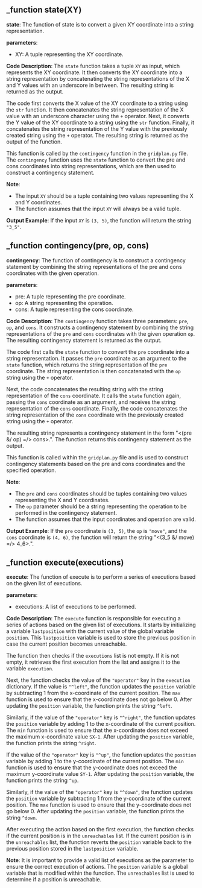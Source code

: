 ## _function state(XY)
**state**: The function of state is to convert a given XY coordinate into a string representation.

**parameters**:
- XY: A tuple representing the XY coordinate.

**Code Description**:
The `state` function takes a tuple `XY` as input, which represents the XY coordinate. It then converts the XY coordinate into a string representation by concatenating the string representations of the X and Y values with an underscore in between. The resulting string is returned as the output.

The code first converts the X value of the XY coordinate to a string using the `str` function. It then concatenates the string representation of the X value with an underscore character using the `+` operator. Next, it converts the Y value of the XY coordinate to a string using the `str` function. Finally, it concatenates the string representation of the Y value with the previously created string using the `+` operator. The resulting string is returned as the output of the function.

This function is called by the `contingency` function in the `gridplan.py` file. The `contingency` function uses the `state` function to convert the pre and cons coordinates into string representations, which are then used to construct a contingency statement.

**Note**:
- The input `XY` should be a tuple containing two values representing the X and Y coordinates.
- The function assumes that the input `XY` will always be a valid tuple.

**Output Example**:
If the input `XY` is `(3, 5)`, the function will return the string `"3_5"`.
## _function contingency(pre, op, cons)
**contingency**: The function of contingency is to construct a contingency statement by combining the string representations of the pre and cons coordinates with the given operation.

**parameters**:
- pre: A tuple representing the pre coordinate.
- op: A string representing the operation.
- cons: A tuple representing the cons coordinate.

**Code Description**:
The `contingency` function takes three parameters: `pre`, `op`, and `cons`. It constructs a contingency statement by combining the string representations of the `pre` and `cons` coordinates with the given operation `op`. The resulting contingency statement is returned as the output.

The code first calls the `state` function to convert the `pre` coordinate into a string representation. It passes the `pre` coordinate as an argument to the `state` function, which returns the string representation of the `pre` coordinate. The string representation is then concatenated with the `op` string using the `+` operator.

Next, the code concatenates the resulting string with the string representation of the `cons` coordinate. It calls the `state` function again, passing the `cons` coordinate as an argument, and receives the string representation of the `cons` coordinate. Finally, the code concatenates the string representation of the `cons` coordinate with the previously created string using the `+` operator.

The resulting string represents a contingency statement in the form "<(pre &/ op) =/> cons>.". The function returns this contingency statement as the output.

This function is called within the `gridplan.py` file and is used to construct contingency statements based on the pre and cons coordinates and the specified operation.

**Note**:
- The `pre` and `cons` coordinates should be tuples containing two values representing the X and Y coordinates.
- The `op` parameter should be a string representing the operation to be performed in the contingency statement.
- The function assumes that the input coordinates and operation are valid.

**Output Example**:
If the `pre` coordinate is `(3, 5)`, the `op` is `"move"`, and the `cons` coordinate is `(4, 6)`, the function will return the string "<(3_5 &/ move) =/> 4_6>.".
## _function execute(executions)
**execute**: The function of execute is to perform a series of executions based on the given list of executions.

**parameters**:
- executions: A list of executions to be performed.

**Code Description**:
The `execute` function is responsible for executing a series of actions based on the given list of executions. It starts by initializing a variable `lastposition` with the current value of the global variable `position`. This `lastposition` variable is used to store the previous position in case the current position becomes unreachable.

The function then checks if the `executions` list is not empty. If it is not empty, it retrieves the first execution from the list and assigns it to the variable `execution`. 

Next, the function checks the value of the `"operator"` key in the `execution` dictionary. If the value is `"^left"`, the function updates the `position` variable by subtracting 1 from the x-coordinate of the current position. The `max` function is used to ensure that the x-coordinate does not go below 0. After updating the `position` variable, the function prints the string `^left`.

Similarly, if the value of the `"operator"` key is `"^right"`, the function updates the `position` variable by adding 1 to the x-coordinate of the current position. The `min` function is used to ensure that the x-coordinate does not exceed the maximum x-coordinate value `SX-1`. After updating the `position` variable, the function prints the string `^right`.

If the value of the `"operator"` key is `"^up"`, the function updates the `position` variable by adding 1 to the y-coordinate of the current position. The `min` function is used to ensure that the y-coordinate does not exceed the maximum y-coordinate value `SY-1`. After updating the `position` variable, the function prints the string `^up`.

Similarly, if the value of the `"operator"` key is `"^down"`, the function updates the `position` variable by subtracting 1 from the y-coordinate of the current position. The `max` function is used to ensure that the y-coordinate does not go below 0. After updating the `position` variable, the function prints the string `^down`.

After executing the action based on the first execution, the function checks if the current position is in the `unreachables` list. If the current position is in the `unreachables` list, the function reverts the `position` variable back to the previous position stored in the `lastposition` variable.

**Note**: It is important to provide a valid list of executions as the parameter to ensure the correct execution of actions. The `position` variable is a global variable that is modified within the function. The `unreachables` list is used to determine if a position is unreachable.
